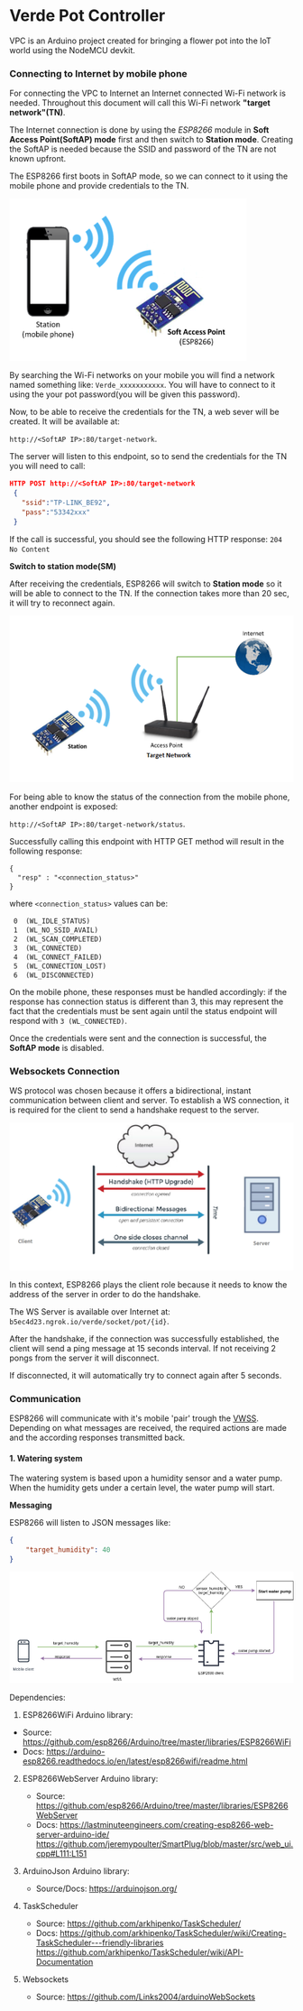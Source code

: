 # Verde Pot Controller

VPC is an Arduino project created for bringing a flower pot into the IoT world using the NodeMCU devkit.



 ### Connecting to Internet by mobile phone
For connecting the VPC to Internet an Internet connected Wi-Fi network is needed. Throughout this document will call this Wi-Fi network **"target network"(TN)**.  

The Internet connection is done by using the *ESP8266* module in **Soft Access Point(SoftAP) mode** first and then switch to **Station mode**. Creating the SoftAP is needed because the SSID and password of the TN are not known upfront.

The ESP8266 first boots in SoftAP mode, so we can connect to it using the mobile phone and provide credentials to the TN.

![ESP8266 Soft Access Point mode](doc/images/SAP_mode.png "ESP8266 Soft Access Point mode")

By searching the Wi-Fi networks on your mobile you will find a network named something like: `Verde_xxxxxxxxxxx`. You will have to connect to it using the your pot password(you will be given this password).

Now, to be able to receive the credentials for the TN, a web sever will be created. It will be available at:

 `http://<SoftAP IP>:80/target-network`.

 The server will listen to this endpoint, so to send the credentials for the TN you will need to call:
```json
HTTP POST http://<SoftAP IP>:80/target-network
 {
   "ssid":"TP-LINK_BE92",
   "pass":"53342xxx"
 }
```
If the call is successful, you should see the following HTTP response:
`204 No Content`

**Switch to station mode(SM)**


After receiving the credentials, ESP8266 will switch to **Station mode** so it will be able to connect to the TN.  If the connection takes more than 20 sec, it will try to reconnect again.

![ESP8266 Station mode](doc/images/station_mode.png "ESP8266 Station mode")


For being able to know the status of the connection from the mobile phone, another endpoint is exposed:

`http://<SoftAP IP>:80/target-network/status`.

Successfully calling this endpoint with HTTP GET method will result in the following response:
```
{
  "resp" : "<connection_status>"
}
```  
where `<connection_status>` values can be:
```
 0  (WL_IDLE_STATUS)
 1  (WL_NO_SSID_AVAIL)
 2  (WL_SCAN_COMPLETED)
 3  (WL_CONNECTED)
 4  (WL_CONNECT_FAILED)
 5  (WL_CONNECTION_LOST)
 6  (WL_DISCONNECTED)
```
On the mobile phone, these responses must be handled accordingly: if the response has connection status is different than 3, this may represent the fact that the credentials must be sent again until the status endpoint will respond with `3 (WL_CONNECTED)`.


Once the credentials were sent and the connection is successful, the **SoftAP mode** is disabled.


 ### Websockets Connection

WS protocol was chosen because it offers a bidirectional, instant communication between client and server. To establish a WS connection, it is required for the client to send a handshake request to the server.

![ESP8266 Station mode](doc/images/WS.png "ESP8266 WebSockets client")

In this context, ESP8266 plays the client role because it needs to know the address of the server in order to do the handshake.

The WS Server is available over Internet at: `b5ec4d23.ngrok.io/verde/socket/pot/{id}`.

After the handshake, if the connection was successfully established, the client will send a ping message at 15 seconds interval. If not receiving 2 pongs from the server it will disconnect.

If disconnected, it will automatically try to connect again after 5 seconds.

### Communication

ESP8266 will communicate with it's mobile 'pair' trough the [VWSS](https://github.com/DIuliana/verde-websockets-server). Depending on what messages are received, the required actions are made and the according responses transmitted back.


#### 1. Watering system

The watering system is based upon a humidity sensor and a water pump. When the humidity gets under a certain level, the water pump will start.

**Messaging**

ESP8266 will listen to JSON messages like:

```json
{
    "target_humidity": 40
}
```

![ESP8266 Station mode](doc/images/watering_messages.png "Watering system messages")




Dependencies:
1.  ESP8266WiFi Arduino library:

  * Source: https://github.com/esp8266/Arduino/tree/master/libraries/ESP8266WiFi
  * Docs: https://arduino-esp8266.readthedocs.io/en/latest/esp8266wifi/readme.html

2. ESP8266WebServer Arduino library:

    * Source: https://github.com/esp8266/Arduino/tree/master/libraries/ESP8266WebServer
    * Docs: https://lastminuteengineers.com/creating-esp8266-web-server-arduino-ide/
      https://github.com/jeremypoulter/SmartPlug/blob/master/src/web_ui.cpp#L111:L151

3. ArduinoJson Arduino library:
    * Source/Docs: https://arduinojson.org/

4. TaskScheduler
    * Source: https://github.com/arkhipenko/TaskScheduler/
    * Docs: https://github.com/arkhipenko/TaskScheduler/wiki/Creating-TaskScheduler---friendly-libraries
            https://github.com/arkhipenko/TaskScheduler/wiki/API-Documentation

5. Websockets
    * Source: https://github.com/Links2004/arduinoWebSockets
